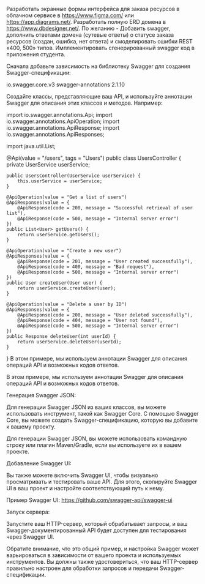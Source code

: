 Разработать экранные формы интерфейса для заказа ресурсов в облачном сервисе в https://www.figma.com/ или https://app.diagrams.net/.
Разработать полную ERD домена в https://www.dbdesigner.net/.
По желанию - Добавить swagger, дополнить ответами домена (сутевые ответы) о статусе заказа ресурсов (создан, ошибка, нет ответа) и смоделировать ошибки REST «400, 500» типов.
Имплементировать сгенерированный swagger код в приложения студента.

Сначала добавьте зависимость на библиотеку Swagger для создания Swagger-спецификации:

<dependency>
    <groupId>io.swagger.core.v3</groupId>
    <artifactId>swagger-annotations</artifactId>
    <version>2.1.10</version>
</dependency>

Создайте классы, представляющие ваш API, и используйте аннотации Swagger для описания этих классов и методов. Например:

import io.swagger.annotations.Api;
import io.swagger.annotations.ApiOperation;
import io.swagger.annotations.ApiResponse;
import io.swagger.annotations.ApiResponses;

import java.util.List;

@Api(value = "/users", tags = "Users")
public class UsersController {
    private UserService userService;

    public UsersController(UserService userService) {
        this.userService = userService;
    }

    @ApiOperation(value = "Get a list of users")
    @ApiResponses(value = {
        @ApiResponse(code = 200, message = "Successful retrieval of user list"),
        @ApiResponse(code = 500, message = "Internal server error")
    })
    public List<User> getUsers() {
        return userService.getUsers();
    }

    @ApiOperation(value = "Create a new user")
    @ApiResponses(value = {
        @ApiResponse(code = 201, message = "User created successfully"),
        @ApiResponse(code = 400, message = "Bad request"),
        @ApiResponse(code = 500, message = "Internal server error")
    })
    public User createUser(User user) {
        return userService.createUser(user);
    }

    @ApiOperation(value = "Delete a user by ID")
    @ApiResponses(value = {
        @ApiResponse(code = 200, message = "User deleted successfully"),
        @ApiResponse(code = 404, message = "User not found"),
        @ApiResponse(code = 500, message = "Internal server error")
    })
    public Response deleteUser(int userId) {
        return userService.deleteUser(userId);
    }
}
В этом примере, мы используем аннотации Swagger для описания операций API и возможных кодов ответов.

В этом примере, мы используем аннотации Swagger для описания операций API и возможных кодов ответов.

Генерация Swagger JSON:

Для генерации Swagger JSON из ваших классов, вы можете использовать инструмент, такой как Swagger Core. С помощью Swagger Core, вы можете создать Swagger-спецификацию, которую вы добавите к вашему проекту.

Для генерации Swagger JSON, вы можете использовать командную строку или плагин Maven/Gradle, если вы используете их в вашем проекте.

Добавление Swagger UI:

Вы также можете включить Swagger UI, чтобы визуально просматривать и тестировать ваше API. Для этого, скопируйте Swagger UI в ваш проект и настройте соответствующий путь к нему.

Пример Swagger UI: https://github.com/swagger-api/swagger-ui

Запуск сервера:

Запустите ваш HTTP-сервер, который обрабатывает запросы, и ваш Swagger-документированный API будет доступен для тестирования через Swagger UI.

Обратите внимание, что это общий пример, и настройка Swagger может варьироваться в зависимости от вашего проекта и используемых инструментов. Вы должны также удостовериться, что ваш HTTP-сервер правильно настроен для обработки запросов и передачи Swagger-спецификации.
